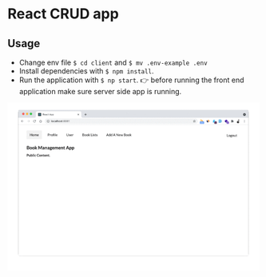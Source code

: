 # React CRUD app 


## Usage
- Change env file `$ cd client` and `$ mv .env-example .env`
- Install dependencies with `$ npm install`.
- Run the application with `$ np start`. 👉 before running the front end application make sure server side app is running. 

![alt](screenshots.gif)
